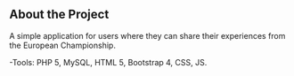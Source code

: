 ## About the Project
A simple application for users where they can share their experiences from the European Championship.

-Tools: PHP 5, MySQL, HTML 5, Bootstrap 4, CSS, JS.
